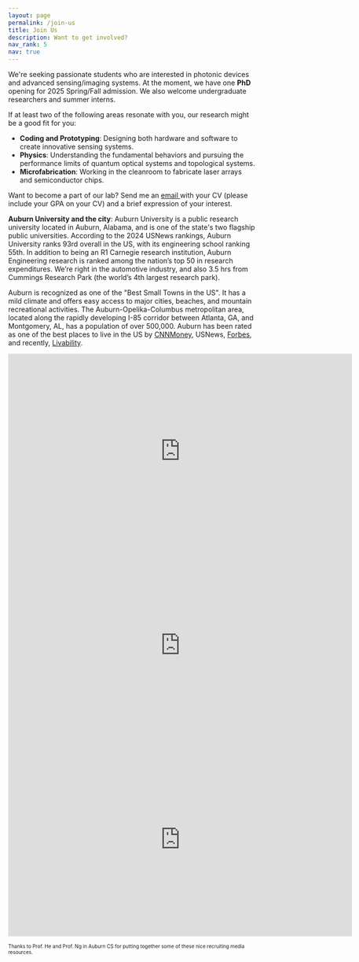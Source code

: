 ```yaml
---
layout: page
permalink: /join-us
title: Join Us
description: Want to get involved?
nav_rank: 5
nav: true
---
```


We're seeking passionate students who are interested in photonic devices and advanced sensing/imaging systems. At the moment, we have one **PhD** opening for 2025 Spring/Fall admission. We also welcome undergraduate researchers and summer interns.


If at least two of the following areas resonate with you, our research might be a good fit for you:
- **Coding and Prototyping**: Designing both hardware and software to create innovative sensing systems.
- **Physics**: Understanding the fundamental behaviors and pursuing the performance limits of quantum optical systems and topological systems.
- **Microfabrication**: Working in the cleanroom to fabricate laser arrays and semiconductor chips.
  
Want to become a part of our lab? Send me an <a href="mailto:{{ site.email | encode_email }}" title="email">email <i class="fas fa-envelope"></i></a> with your CV (please include your GPA on your CV) and a brief expression of your interest.


<!-- To future graduate students: We're eager to see your applications for Fall 2024.
For application details, please refer to Auburn ECE's graduate admissions page: <https://www.eng.auburn.edu/ece/academics/graduate/> 

(**Fall 2024 application deadline: December 15**)-->

**Auburn University and the city**: Auburn University is a public research university located in Auburn, Alabama, and is one of the state's two flagship public universities. According to the 2024 USNews rankings, Auburn University ranks 93rd overall in the US, with its engineering school ranking 55th. In addition to being an R1 Carnegie research institution, Auburn Engineering research is ranked among the nation’s top 50 in research expenditures. We’re right in the automotive industry, and also 3.5 hrs from Cummings Research Park (the world’s 4th largest research park).


Auburn is recognized as one of the "Best Small Towns in the US". It has a mild climate and offers easy access to major cities, beaches, and mountain recreational activities. The Auburn-Opelika-Columbus metropolitan area, located along the rapidly developing I-85 corridor between Atlanta, GA, and Montgomery, AL, has a population of over 500,000. Auburn has been rated as one of the best places to live in the US by [CNNMoney](https://blog.al.com/montgomery/2012/08/auburn_no_89_on_cnnmoneys_100.html), USNews, [Forbes](https://www.forbes.com/places/al/auburn/?sh=4b1011b07a63), and recently, [Livability](https://livability.com/list/top-100-best-places-to-live/2018/10?page=9). 


<iframe width="700" height="395" src="https://www.youtube.com/embed/fc5nLS5PZNQ?si=89KP2Q-bQYLZ_VH_" title="YouTube video player" frameborder="0" allow="accelerometer; autoplay; clipboard-write; encrypted-media; gyroscope; picture-in-picture; web-share" allowfullscreen></iframe>

<iframe width="700" height="395" src="https://www.youtube.com/embed/S-12TbL_19g?si=AIs6Bo9ESmIGqDPG" title="YouTube video player" frameborder="0" allow="accelerometer; autoplay; clipboard-write; encrypted-media; gyroscope; picture-in-picture; web-share" allowfullscreen></iframe>

<iframe width="700" height="395" src="https://www.youtube.com/embed/akOJ5zAUiEc?si=UozRqNz6DZjwU2Lx" title="YouTube video player" frameborder="0" allow="accelerometer; autoplay; clipboard-write; encrypted-media; gyroscope; picture-in-picture; web-share" allowfullscreen></iframe>

<p><font size="1">Thanks to Prof. He and Prof. Ng in Auburn CS for putting together some of these nice recruiting media resources. </font></p>

